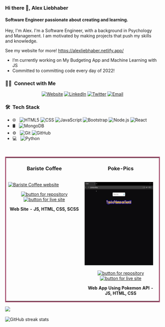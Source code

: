 ### Hi there 👋, Alex Liebhaber

#### Software Engineer passionate about creating and learning.

Hey, I'm Alex. I'm a Software Engineer, with a background in Psychology and Management. I am motivated by making projects that push my skills and knowledge.

See my website for more! https://alexliebhaber.netlify.app/

- I’m currently working on My Budgeting App and Machine Learning with JS
- Committed to committing code every day of 2022!

<h3> 🤝🏻 &nbsp;Connect with Me </h3>

<p align="center">
<a href="https://alexliebhaber.netlify.app/"><img alt="Website" src="https://img.shields.io/badge/Website-alexliebhaber.netlify.app/-blue?style=flat-square&logo=google-chrome"></a>
<a href="https://www.linkedin.com/in/alexliebhaber/"><img alt="LinkedIn" src="https://img.shields.io/badge/LinkedIn-Alex%20Liebhaber-blue?style=flat-square&logo=linkedin"></a>
<a href="https://twitter.com/alex_liebhaber"><img alt="Twitter" src="https://img.shields.io/badge/Twitter-alex_liebhaber-blue?style=flat-square&logo=twitter"></a>
<a href="mailto:alexliebhaber@protonmail.com"><img alt="Email" src="https://img.shields.io/badge/Email-alexliebhaber@protonmail.com-blue?style=flat-square&logo=gmail"></a>
</p>

<h3> 🛠 &nbsp;Tech Stack</h3>

- 🌐 &nbsp;
  ![HTML5](https://img.shields.io/badge/-HTML5-333333?style=flat&logo=HTML5)
  ![CSS](https://img.shields.io/badge/-CSS-333333?style=flat&logo=CSS3&logoColor=1572B6)
  ![JavaScript](https://img.shields.io/badge/-JavaScript-333333?style=flat&logo=javascript)
  ![Bootstrap](https://img.shields.io/badge/-Bootstrap-333333?style=flat&logo=bootstrap&logoColor=563D7C)
  ![Node.js](https://img.shields.io/badge/-Node.js-333333?style=flat&logo=node.js)
  ![React](https://img.shields.io/badge/-React-333333?style=flat&logo=react)
- 🛢 &nbsp;
  ![MongoDB](https://img.shields.io/badge/-MongoDB-333333?style=flat&logo=mongodb)
- ⚙️ &nbsp;
  ![Git](https://img.shields.io/badge/-Git-333333?style=flat&logo=git)
  ![GitHub](https://img.shields.io/badge/-GitHub-333333?style=flat&logo=github)
- 💻 &nbsp;
  ![Python](https://img.shields.io/badge/-Python-333333?style=flat&logo=python)

<br/>

<table bordercolor="#a3496a">
  
  <tr>
    <td width="50%" valign="top">
      <h3 align="center">Bariste Coffee</h3>
        <br />
        <a target="_blank" href="https://baristecoffee.netlify.app/">
            <img src="bariste.gif" width="100%" height="270px" alt="Bariste Coffee website"/>
        </a>
        <br />
        <p align="center">
          
  <a href="https://github.com/AlexLieb83/Bariste-Coffee" target="_blank" rel="noreferrer">
    <img src="https://img.shields.io/badge/-repo-efefef?style=flat-square&logo=github&logoColor=01a9f4" alt="button for repository" height ="25px"></a> 
  <a href="https://baristecoffee.netlify.app/" target="_blank" rel="noreferrer">
    <img src="https://img.shields.io/badge/-live%20site-01a9f4?style=flat-square" alt="button for live site" height="25px"></a>
        </p>
         <p align="center"><strong>Web Site - JS, HTML, CSS, SCSS</strong></p>
    </td>
    <td width="50%" valign="top">
      <h3 align="center">Poke-Pics</h3>
      <br />
        <a target="_blank" href="https://pokemonpics.netlify.app/">
          <img src="pokepics.gif" width="95%" height="270px" alt="poke-pics website"/>
        </a>
      <br />
        <p align="center">
  <a href="https://github.com/AlexLieb83/Poke-Pics" target="_blank">
    <img src="https://img.shields.io/badge/-repo-efefef?style=flat-square&logo=github&logoColor=01a9f4" alt="button for repository" height ="25px"></a> 
  </a>
  <a href="https://pokemonpics.netlify.app/" target="_blank">
    <img src="https://img.shields.io/badge/-live%20site-01a9f4?style=flat-square" alt="button for live site" height="25px"></a>
  </a>
      </p>
        <p align="center"><strong>Web App Using Pokemon API - JS, HTML, CSS</strong></p>
    </td>
  </tr>
</table>

<a href="https://github.com/AVS1508">
  <img height="180em" src="https://github-readme-stats.vercel.app/api/top-langs/?username=alexlieb83&theme=buefy&layout=compact" />
   
</a>

![GitHub streak stats](https://github-readme-streak-stats.herokuapp.com/?user=alexlieb83)
